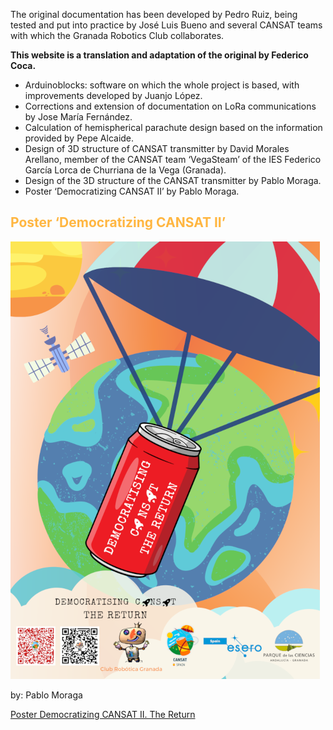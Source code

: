 
The original documentation has been developed by Pedro Ruiz, being tested and put into practice by José Luis Bueno and several CANSAT teams with which the Granada Robotics Club collaborates.

**This website is a translation and adaptation of the original by Federico Coca.**

* Arduinoblocks: software on which the whole project is based, with improvements developed by Juanjo López.
* Corrections and extension of documentation on LoRa communications by Jose María Fernández.
* Calculation of hemispherical parachute design based on the information provided by Pepe Alcaide.
* Design of 3D structure of CANSAT transmitter by David Morales Arellano, member of the CANSAT team ‘VegaSteam’ of the IES Federico García Lorca de Churriana de la Vega (Granada).
* Design of the 3D structure of the CANSAT transmitter by Pablo Moraga.
* Poster ‘Democratizing CANSAT II’ by Pablo Moraga.

## <FONT COLOR=#ffb641>**Poster ‘Democratizing CANSAT II’**</font>

![](../img/index/DemocratisingCANSAT_TheReturn_m.png)

by: Pablo Moraga

[Poster Democratizing CANSAT II. The Return](../img/index/DemocratisingCANSAT_TheReturn.png)